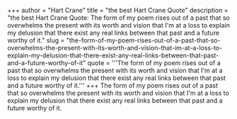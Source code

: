 +++
author = "Hart Crane"
title = "the best Hart Crane Quote"
description = "the best Hart Crane Quote: The form of my poem rises out of a past that so overwhelms the present with its worth and vision that I'm at a loss to explain my delusion that there exist any real links between that past and a future worthy of it."
slug = "the-form-of-my-poem-rises-out-of-a-past-that-so-overwhelms-the-present-with-its-worth-and-vision-that-im-at-a-loss-to-explain-my-delusion-that-there-exist-any-real-links-between-that-past-and-a-future-worthy-of-it"
quote = '''The form of my poem rises out of a past that so overwhelms the present with its worth and vision that I'm at a loss to explain my delusion that there exist any real links between that past and a future worthy of it.'''
+++
The form of my poem rises out of a past that so overwhelms the present with its worth and vision that I'm at a loss to explain my delusion that there exist any real links between that past and a future worthy of it.
